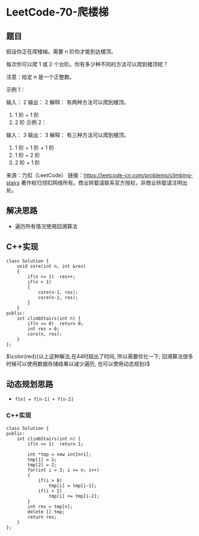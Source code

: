 # LeetCode-70-爬楼梯

## 题目
假设你正在爬楼梯。需要 n 阶你才能到达楼顶。

每次你可以爬 1 或 2 个台阶。你有多少种不同的方法可以爬到楼顶呢？

注意：给定 n 是一个正整数。

示例 1：

输入： 2
输出： 2
解释： 有两种方法可以爬到楼顶。
1.  1 阶 + 1 阶
2.  2 阶
示例 2：

输入： 3
输出： 3
解释： 有三种方法可以爬到楼顶。
1.  1 阶 + 1 阶 + 1 阶
2.  1 阶 + 2 阶
3.  2 阶 + 1 阶

来源：力扣（LeetCode）
链接：https://leetcode-cn.com/problems/climbing-stairs
著作权归领扣网络所有。商业转载请联系官方授权，非商业转载请注明出处。

## 解决思路

* 遍历所有情况使用回溯算法

## C++实现
```
class Solution {
	void core(int n, int &res)
	{
		if(n <= 1)	res++;
		if(n > 1)
		{
			core(n-1, res);
			core(n-2, res);
		}
	}
public:
    int climbStairs(int n) {
    	if(n <= 0)	return 0;
    	int res = 0;
        core(n, res);
    }
};
```

$\color{red}{以上这种解法,在44时超出了时间, 所以需要优化一下; 回溯算法很多时候可以使用数据存储结果以减少遍历, 也可以使用动态规划}$

## 动态规划思路

* `f[n] = f[n-1] + f[n-2]`

### C++实现
```
class Solution {
public:
    int climbStairs(int n) {
        if(n <= 1)  return 1;
        
        int *tmp = new int[n+1];
        tmp[1] = 1;
        tmp[2] = 2;
    	for(int i = 3; i <= n; i++)
    	{
    		if(i > 0)
    			tmp[i] = tmp[i-1];
    		if(i > 1)
    			tmp[i] += tmp[i-2];
    	}
        int res = tmp[n];
        delete [] tmp;
        return res;
    }
};
```